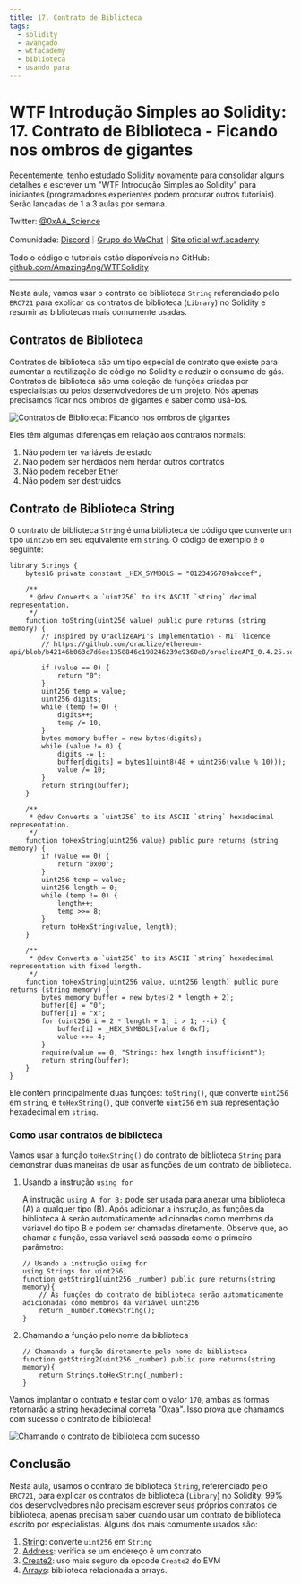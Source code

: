 ```yaml
---
title: 17. Contrato de Biblioteca
tags:
  - solidity
  - avançado
  - wtfacademy
  - biblioteca
  - usando para
---
```


# WTF Introdução Simples ao Solidity: 17. Contrato de Biblioteca - Ficando nos ombros de gigantes

Recentemente, tenho estudado Solidity novamente para consolidar alguns detalhes e escrever um "WTF Introdução Simples ao Solidity" para iniciantes (programadores experientes podem procurar outros tutoriais). Serão lançadas de 1 a 3 aulas por semana.

Twitter: [@0xAA_Science](https://twitter.com/0xAA_Science)

Comunidade: [Discord](https://discord.gg/5akcruXrsk)｜[Grupo do WeChat](https://docs.google.com/forms/d/e/1FAIpQLSe4KGT8Sh6sJ7hedQRuIYirOoZK_85miz3dw7vA1-YjodgJ-A/viewform?usp=sf_link)｜[Site oficial wtf.academy](https://wtf.academy)

Todo o código e tutoriais estão disponíveis no GitHub: [github.com/AmazingAng/WTFSolidity](https://github.com/AmazingAng/WTFSolidity)

-----
Nesta aula, vamos usar o contrato de biblioteca `String` referenciado pelo `ERC721` para explicar os contratos de biblioteca (`Library`) no Solidity e resumir as bibliotecas mais comumente usadas.

## Contratos de Biblioteca

Contratos de biblioteca são um tipo especial de contrato que existe para aumentar a reutilização de código no Solidity e reduzir o consumo de gás. Contratos de biblioteca são uma coleção de funções criadas por especialistas ou pelos desenvolvedores de um projeto. Nós apenas precisamos ficar nos ombros de gigantes e saber como usá-los.

![Contratos de Biblioteca: Ficando nos ombros de gigantes](https://images.mirror-media.xyz/publication-images/HJC0UjkALdrL8a2BmAE2J.jpeg?height=300&width=388)

Eles têm algumas diferenças em relação aos contratos normais:

1. Não podem ter variáveis de estado
2. Não podem ser herdados nem herdar outros contratos
3. Não podem receber Ether
4. Não podem ser destruídos

## Contrato de Biblioteca String

O contrato de biblioteca `String` é uma biblioteca de código que converte um tipo `uint256` em seu equivalente em `string`. O código de exemplo é o seguinte:

```solidity
library Strings {
    bytes16 private constant _HEX_SYMBOLS = "0123456789abcdef";

    /**
     * @dev Converts a `uint256` to its ASCII `string` decimal representation.
     */
    function toString(uint256 value) public pure returns (string memory) {
        // Inspired by OraclizeAPI's implementation - MIT licence
        // https://github.com/oraclize/ethereum-api/blob/b42146b063c7d6ee1358846c198246239e9360e8/oraclizeAPI_0.4.25.sol

        if (value == 0) {
            return "0";
        }
        uint256 temp = value;
        uint256 digits;
        while (temp != 0) {
            digits++;
            temp /= 10;
        }
        bytes memory buffer = new bytes(digits);
        while (value != 0) {
            digits -= 1;
            buffer[digits] = bytes1(uint8(48 + uint256(value % 10)));
            value /= 10;
        }
        return string(buffer);
    }

    /**
     * @dev Converts a `uint256` to its ASCII `string` hexadecimal representation.
     */
    function toHexString(uint256 value) public pure returns (string memory) {
        if (value == 0) {
            return "0x00";
        }
        uint256 temp = value;
        uint256 length = 0;
        while (temp != 0) {
            length++;
            temp >>= 8;
        }
        return toHexString(value, length);
    }

    /**
     * @dev Converts a `uint256` to its ASCII `string` hexadecimal representation with fixed length.
     */
    function toHexString(uint256 value, uint256 length) public pure returns (string memory) {
        bytes memory buffer = new bytes(2 * length + 2);
        buffer[0] = "0";
        buffer[1] = "x";
        for (uint256 i = 2 * length + 1; i > 1; --i) {
            buffer[i] = _HEX_SYMBOLS[value & 0xf];
            value >>= 4;
        }
        require(value == 0, "Strings: hex length insufficient");
        return string(buffer);
    }
}
```

Ele contém principalmente duas funções: `toString()`, que converte `uint256` em `string`, e `toHexString()`, que converte `uint256` em sua representação hexadecimal em `string`.

### Como usar contratos de biblioteca

Vamos usar a função `toHexString()` do contrato de biblioteca `String` para demonstrar duas maneiras de usar as funções de um contrato de biblioteca.

1. Usando a instrução `using for`

    A instrução `using A for B;` pode ser usada para anexar uma biblioteca (A) a qualquer tipo (B). Após adicionar a instrução, as funções da biblioteca A serão automaticamente adicionadas como membros da variável do tipo B e podem ser chamadas diretamente. Observe que, ao chamar a função, essa variável será passada como o primeiro parâmetro:

    ```solidity
    // Usando a instrução using for
    using Strings for uint256;
    function getString1(uint256 _number) public pure returns(string memory){
        // As funções do contrato de biblioteca serão automaticamente adicionadas como membros da variável uint256
        return _number.toHexString();
    }
    ```

2. Chamando a função pelo nome da biblioteca

    ```solidity
    // Chamando a função diretamente pelo nome da biblioteca
    function getString2(uint256 _number) public pure returns(string memory){
        return Strings.toHexString(_number);
    }
    ```

Vamos implantar o contrato e testar com o valor `170`, ambas as formas retornarão a string hexadecimal correta "0xaa". Isso prova que chamamos com sucesso o contrato de biblioteca!

![Chamando o contrato de biblioteca com sucesso](https://images.mirror-media.xyz/publication-images/bzB_JDC9f5VWHRjsjQyQa.png?height=750&width=580)

## Conclusão

Nesta aula, usamos o contrato de biblioteca `String`, referenciado pelo `ERC721`, para explicar os contratos de biblioteca (`Library`) no Solidity. 99% dos desenvolvedores não precisam escrever seus próprios contratos de biblioteca, apenas precisam saber quando usar um contrato de biblioteca escrito por especialistas. Alguns dos mais comumente usados são:

1. [String](https://github.com/OpenZeppelin/openzeppelin-contracts/blob/4a9cc8b4918ef3736229a5cc5a310bdc17bf759f/contracts/utils/Strings.sol): converte `uint256` em `String`
2. [Address](https://github.com/OpenZeppelin/openzeppelin-contracts/blob/4a9cc8b4918ef3736229a5cc5a310bdc17bf759f/contracts/utils/Address.sol): verifica se um endereço é um contrato
3. [Create2](https://github.com/OpenZeppelin/openzeppelin-contracts/blob/4a9cc8b4918ef3736229a5cc5a310bdc17bf759f/contracts/utils/Create2.sol): uso mais seguro da opcode `Create2` do EVM
4. [Arrays](https://github.com/OpenZeppelin/openzeppelin-contracts/blob/4a9cc8b4918ef3736229a5cc5a310bdc17bf759f/contracts/utils/Arrays.sol): biblioteca relacionada a arrays.

<!-- This file was translated using AI by repo_ai_translate. For more information, visit https://github.com/marcelojsilva/repo_ai_translate -->